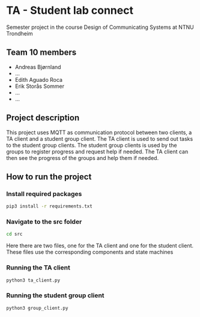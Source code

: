 # TA - Student lab connect
Semester project in the course Design of Communicating Systems at NTNU Trondheim

## Team 10 members
- Andreas Bjørnland
- ...
- Edith Aguado Roca
- Erik Storås Sommer
- ...
- ...

## Project description
This project uses MQTT as communication protocol between two clients, a TA client and a student group client. The TA client is used to send out tasks to the student group clients. The student group clients is used by the groups to register progress and request help if needed. The TA client can then see the progress of the groups and help them if needed.

## How to run the project
### Install required packages
```bash
pip3 install -r requirements.txt
```


### Navigate to the src folder
```bash
cd src
```

Here there are two files, one for the TA client and one for the student client.
These files use the corresponding components and state machines

### Running the TA client
```bash
python3 ta_client.py
```

### Running the student group client
```bash
python3 group_client.py
```
